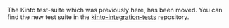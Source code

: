 The Kinto test-suite which was previously here, has been moved.  You can find the new test suite in the
[kinto-integration-tests](https://github.com/Kinto/kinto-integration-tests)
repository.
